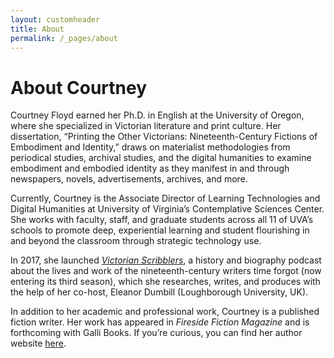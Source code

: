 ```yaml
---
layout: customheader
title: About
permalink: /_pages/about
---
```

<h1>About Courtney</h1>
<p>Courtney Floyd earned her Ph.D. in English at the University of Oregon, where she specialized in Victorian literature and print culture. 
  Her dissertation, “Printing the Other Victorians: Nineteenth-Century Fictions of Embodiment and Identity,” draws on materialist methodologies 
  from periodical studies, archival studies, and the digital humanities to examine embodiment and embodied identity as they manifest in and 
  through newspapers, novels, advertisements, archives, and more.</p>
  <p> Currently, Courtney is the Associate Director of Learning Technologies and Digital Humanities at University of Virginia’s Contemplative Sciences Center. 
    She works with faculty, staff, and graduate students across all 11 of UVA’s schools to promote deep, experiential learning and student flourishing in and
    beyond the classroom through strategic technology use. </p>
  <p> In 2017, she launched <a href="www.victorianscribblers.com"><em>Victorian Scribblers</em></a>, a history and biography podcast about the lives and work of the nineteenth-century writers time forgot (now entering its third season), 
    which she researches, writes, and produces with the help of her co-host, Eleanor Dumbill (Loughborough University, UK). </p>
<p> In addition to her academic and professional work, Courtney is a published fiction writer. Her work has appeared in <em>Fireside Fiction Magazine</em> and is forthcoming with Galli Books. 
  If you’re curious, you can find her author website <a href="http://www.courtney-floyd.com">here</a>.</p>
